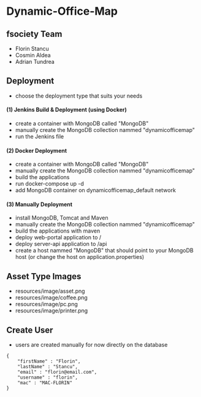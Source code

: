 # Dynamic-Office-Map

## fsociety Team ##

- Florin Stancu
- Cosmin Aldea
- Adrian Tundrea

## Deployment ## 
- choose the deployment type that suits your needs

#### (1) Jenkins Build & Deployment (using Docker) ####
- create a container with MongoDB called "MongoDB"
- manually create the MongoDB collection nammed "dynamicofficemap"
- run the Jenkins file

#### (2) Docker Deployment ####
- create a container with MongoDB called "MongoDB"
- manually create the MongoDB collection nammed "dynamicofficemap"
- build the applications
- run docker-compose up -d
- add MongoDB container on dynamicofficemap_default network

#### (3) Manually Deployment ####

- install MongoDB, Tomcat and Maven
- manually create the MongoDB collection nammed "dynamicofficemap"
- build the applications with maven
- deploy web-portal application to /
- deploy server-api application to /api
- create a host nammed "MongoDB" that should point to your MongoDB host (or change the host on application.properties)

## Asset Type Images ##
- resources/image/asset.png
- resources/image/coffee.png
- resources/image/pc.png
- resources/image/printer.png

## Create User ##
- users are created manually for now directly on the database

```
{
    "firstName" : "Florin",
    "lastName" : "Stancu",
    "email" : "florin@email.com",
    "username" : "florin",
    "mac" : "MAC-FLORIN"
}
```
